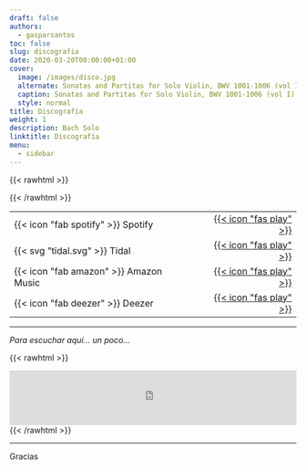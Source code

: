 ```yaml
---
draft: false
authors:
  - gasparsantos
toc: false
slug: discografia
date: 2020-03-20T00:00:00+01:00
cover:
  image: /images/disco.jpg
  alternate: Sonatas and Partitas for Solo Violin, BWV 1001-1006 (vol I)
  caption: Sonatas and Partitas for Solo Violin, BWV 1001-1006 (vol I)
  style: normal
title: Discografía
weight: 1
description: Bach Solo
linktitle: Discografía
menu:
  - sidebar
---
```


{{< rawhtml >}}
<style>
table, tl, tr, th, td {
   border: none!important;
}
</style>
{{< /rawhtml >}}

|              |       |
|--------------|------:|
| {{< icon "fab spotify" >}} Spotify     | [{{< icon "fas play" >}}](https://open.spotify.com/album/7s0pLID0Kqvts19acGKuxc) |
| {{< svg "tidal.svg" >}} Tidal | [{{< icon "fas play" >}}](https://listen.tidal.com/album/222183927) |
| {{< icon "fab amazon" >}} Amazon Music | [{{< icon "fas play" >}}](https://music.amazon.com/albums/B09WB2KDB3) |
| {{< icon "fab deezer" >}} Deezer       | [{{< icon "fas play" >}}](https://www.deezer.com/album/305246727) |

---

*Para escuchar aquí... un poco...*

{{< rawhtml >}}
<iframe src="https://embed.tidal.com/albums/222183927" allowfullscreen="allowfullscreen" frameborder="0" style="width:100%;height:96px"></iframe>
{{< /rawhtml >}}

---

Gracias
